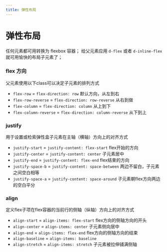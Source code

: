 ```yaml
---
title: 弹性布局
---
```


# 弹性布局

任何元素都可用转换为 flexbox 容器；
给父元素应用 `d-flex` 或者 `d-inline-flex` 就可用愉快的布局子元素了；

### flex 方向

父元素使用以下class可以决定子元素的排列方式
- `flex-row` = `flex-direction: row` 默认方向，从左到右
- `flex-row-reverse` = `flex-direction: row-reverse` 从右到做
- `flex-column` = `flex-direction: column` 从上到下
- `flex-column-reverse` = `flex-direction: column-reverse` 从下到上

<template>
<div class="outline pa-1 mb-1 d-flex flex-row">
	<span class="ma-1">flex-row 1</span>
	<span class="ma-1">flex-row 2</span>
	<span class="ma-1">flex-row 3</span>
</div>
<div class="outline pa-1 mb-1 d-flex flex-row-reverse">
	<span class="ma-1">flex-row-reverse 1</span>
	<span class="ma-1">flex-row-reverse 2</span>
	<span class="ma-1">flex-row-reverse 3</span>
</div>
<div class="outline pa-1 mb-1 d-flex flex-column">
	<span class="ma-1">flex-column 1</span>
	<span class="ma-1">flex-column 2</span>
	<span class="ma-1">flex-column 3</span>
</div>
<div class="outline pa-1 mb-1 d-flex flex-column-reverse">
	<span class="ma-1">flex-column-reverse 1</span>
	<span class="ma-1">flex-column-reverse 2</span>
	<span class="ma-1">flex-column-reverse 3</span>
</div>
</template>

### justify

用于设置或检索弹性盒子元素在主轴（横轴）方向上的对齐方式
- `justify-start` = `justify-content: flex-start` flex开始的方向
- `justify-center` = `justify-content: center` 子元素居中
- `justify-end` = `justify-content: flex-end` flex结束的方向
- `justify-space-b` = `justify-content: space-between` 两边不留白，子元素之间空白相等
- `justify-space-a` = `justify-content: space-around` 子元素朝flex方向两边的空白平分

<template>
<div class="outline pa-1 mb-1 d-flex justify-start">
	<span class="ma-1">justify-start</span>
	<span class="ma-1">justify-start</span>
	<span class="ma-1">justify-start</span>
</div>
<div class="outline pa-1 mb-1 d-flex justify-center">
	<span class="ma-1">justify-center</span>
	<span class="ma-1">justify-center</span>
	<span class="ma-1">justify-center</span>
</div>
<div class="outline pa-1 mb-1 d-flex justify-end">
	<span class="ma-1">justify-end</span>
	<span class="ma-1">justify-end</span>
	<span class="ma-1">justify-end</span>
</div>
<div class="outline pa-1 mb-1 d-flex justify-space-b">
	<span class="ma-1">justify-space-b</span>
	<span class="ma-1">justify-space-b</span>
	<span class="ma-1">justify-space-b</span>
</div>
<div class="outline pa-1 mb-1 d-flex justify-space-a">
	<span class="ma-1">justify-space-a</span>
	<span class="ma-1">justify-space-a</span>
	<span class="ma-1">justify-space-a</span>
</div>
</template>

### align

定义flex子项在flex容器的当前行的侧轴（纵轴）方向上的对齐方式
- `align-start` = `align-items: flex-start` flex方向的侧轴方向的开头
- `align-center` = `align-items: center` 子元素侧向居中
- `align-end` = `align-items: flex-end` flex方向的侧轴方向的结束
- `align-baseline` = `align-items: baseline` 
- `align-stretch` = `align-items: stretch` 子元素被拉伸铺满侧轴

<template>
flex- <select v-model="flex">
	<option>row</option>
	<option>row-reverse</option>
	<option>column</option>
	<option>column-reverse</option>
</select>
justify- <select v-model="justify">
	<option>start</option>
	<option>center</option>
	<option>end</option>
	<option>space-b</option>
	<option>space-a</option>
</select>
align- <select v-model="align">
	<option>start</option>
	<option>center</option>
	<option>end</option>
	<option>baseline</option>
	<option>stretch</option>
</select>
<div class="outline my-1 d-flex" :class="`flex-${flex} justify-${justify} align-${align}`" style="min-height:30vh">
	<span class="pa-2 outline">align-start 1</span>
	<span class="pa-2 outline">align-start 2</span>
	<span class="pa-2 outline">align-start 3</span>
</div>
</template>

<script>
export default {
	data() {
		return {
			flex: 'row',
			justify: 'start',
			align: 'start'
		}
	}
}
</script>

<style lang="scss" scoped>
@import '../plugin/h5activity.scss';
</style>
